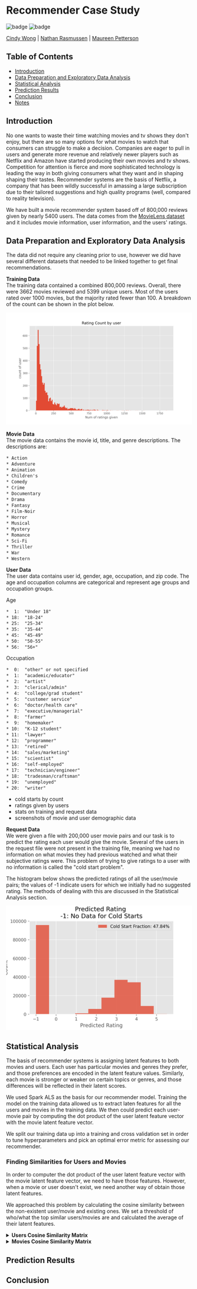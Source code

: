# Recommender Case Study

![badge](https://img.shields.io/badge/last%20modified-may%20%202020-success)
![badge](https://img.shields.io/badge/status-in%20progress-yellow)

<a href="https://github.com/cwong90">Cindy Wong</a> | <a href="https://github.com/rasbot">Nathan Rasmussen</a> | <a href="https://github.com/mkpetterson">Maureen Petterson</a>

## Table of Contents

- <a href="https://github.com/mkpetterson/recommender_study#introduction">Introduction</a>  
- <a href="https://github.com/mkpetterson/recommender_study#data-preparation-and-exploratory-data-analysis">Data Preparation and Exploratory Data Analysis</a> 
- <a href="https://github.com/mkpetterson/recommender_study#modeling-linear-regression">Statistical Analysis</a>  
- <a href="https://github.com/mkpetterson/recommender_study#prediction-results">Prediction Results</a> 
- <a href="https://github.com/mkpetterson/recommender_study#conclusion">Conclusion</a>
- <a href="https://github.com/mkpetterson/recommender_study#notes">Notes</a>


## Introduction

No one wants to waste their time watching movies and tv shows they don't enjoy, but there are so many options for what movies to watch that consumers can struggle to make a decision. 
Companies are eager to pull in users and generate more revenue and relatively newer players such as Netflix and Amazon have started producing their own movies and tv shows. Competition for attention is fierce and more sophisticated technology is leading the way in both giving consumers what they want and in shaping shaping their tastes. Recommender systems are the basis of Netflix, a company that has been wildly successful in amassing a large subscription due to their tailored suggestions and high quality programs (well, compared to reality television).

We have built a movie recommender system based off of 800,000 reviews given by nearly 5400 users. The data comes from the [MovieLens dataset](http://grouplens.org/datasets/movielens/) and it includes movie information, user information, and the users' ratings. 


## Data Preparation and Exploratory Data Analysis

The data did not require any cleaning prior to use, however we did have several different datasets that needed to be linked together to get final recommendations. 

<b>Training Data</b><br>
The training data contained a combined 800,000 reviews. Overall, there were 3662 movies reviewed and 5399 unique users. Most of the users rated over 1000 movies, but the majority rated fewer than 100. A breakdown of the count can be shown in the plot below.


<img src='images/rating_count_by_user.png'>



<b>Movie Data</b><br>
The movie data contains the movie id, title, and genre descriptions. The descriptions are:


	* Action
	* Adventure
	* Animation
	* Children's
	* Comedy
	* Crime
	* Documentary
	* Drama
	* Fantasy
	* Film-Noir
	* Horror
	* Musical
	* Mystery
	* Romance
	* Sci-Fi
	* Thriller
	* War
	* Western


<b>User Data</b><br>
The user data contains user id, gender, age, occupation, and zip code. The age and occupation columns are categorical and represent age groups and occupation groups. 

Age<br>

 	*  1:  "Under 18"
	* 18:  "18-24"
	* 25:  "25-34"
	* 35:  "35-44"
	* 45:  "45-49"
	* 50:  "50-55"
	* 56:  "56+"


Occupation<br>


	*  0:  "other" or not specified
	*  1:  "academic/educator"
	*  2:  "artist"
	*  3:  "clerical/admin"
	*  4:  "college/grad student"
	*  5:  "customer service"
	*  6:  "doctor/health care"
	*  7:  "executive/managerial"
	*  8:  "farmer"
	*  9:  "homemaker"
	* 10:  "K-12 student"
	* 11:  "lawyer"
	* 12:  "programmer"
	* 13:  "retired"
	* 14:  "sales/marketing"
	* 15:  "scientist"
	* 16:  "self-employed"
	* 17:  "technician/engineer"
	* 18:  "tradesman/craftsman"
	* 19:  "unemployed"
	* 20:  "writer"



- cold starts by count
- ratings given by users
- stats on training and request data
- screenshots of movie and user demographic data


<b>Request Data</b><br>
We were given a file with 200,000 user movie pairs and our task is to predict the rating each user would give the movie. Several of the users in the request file were not present in the training file, meaning we had no information on what movies they had previous watched and what their subjective ratings were. This problem of trying to give ratings to a user with no information is called the "cold start problem". 

The histogram below shows the predicted ratings of all the user/movie pairs; the values of -1 indicate users for which we initially had no suggested rating. The methods of dealing with this are discussed in the Statistical Analysis section. 

<img alt="coldstart" src='images/cold_start_hist.png'>





## Statistical Analysis

The basis of recommender systems is assigning latent features to both movies and users. Each user has particular movies and genres they prefer, and those preferences are encoded in the latent feature values. Similarly, each movie is stronger or weaker on certain topics or genres, and those differences will be reflected in their latent scores. 

We used Spark ALS as the basis for our recommender model. Training the model on the training data allowed us to extract laten features for all the users and movies in the training data. We then could predict each user-movie pair by computing the dot product of the user latent feature vector with the movie latent feature vector. 

We split our training data up into a training and cross validation set in order to tune hyperparameters and pick an optimal error metric for assessing our recommender.

### Finding Similarities for Users and Movies

In order to computer the dot product of the user latent feature vector with the movie latent feature vector, we need to have those features. However, when a movie or user doesn't exist, we need another way of obtain those latent features.

We approached this problem by calculating the cosine similarity between the non-existent user/movie and existing ones. We set a threshold of who/what the top similar users/movies are and calculated the average of their latent features. 

<details>
    <summary>
        <b>Users Cosine Similarity Matrix</b>  
    </summary>
    <img alt="users_sim_mat" src='images/users_cossim_mat.png'>
</details>

<details>
    <summary>
        <b>Movies Cosine Similarity Matrix</b>  
    </summary>
    <img alt="movies_sim_mat" src='images/movies_cossim_mat.png'>
</details>


## Prediction Results

## Conclusion


